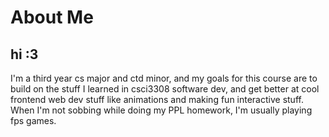 # About Me

## hi :3

I'm a third year cs major and ctd minor, and my goals for this course are to build on the stuff I learned in csci3308 software dev, and get better at cool frontend web dev stuff like animations and making fun interactive stuff. When I'm not sobbing while doing my PPL homework, I'm usually playing fps games.